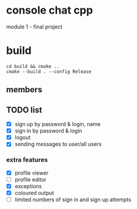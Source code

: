 # console chat cpp
module 1 - final project
# build
``` 
cd build && cmake ..
cmake --build . --config Release
```
## members

## TODO list

- [x] sign up by password & login, name
- [x] sign in by password & login
- [x] logout
- [x] sending messages to user/all users

### extra features
- [x] profile viewer
- [ ] profile editor
- [x] exceptions
- [x] coloured output
- [ ] limited numbers of sign in and sign up attempts
